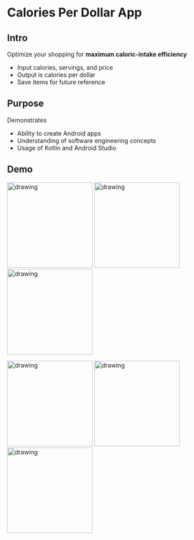 # Calories Per Dollar App
## Intro
Optimize your shopping for **maximum caloric-intake efficiency**
- Input calories, servings, and price
- Output is calories per dollar
- Save items for future reference

## Purpose
Demonstrates
- Ability to create Android apps
- Understanding of software engineering concepts
- Usage of Kotlin and Android Studio

## Demo
<img src="https://www.nathanjchan.com/cpd/cpd1.jpg" alt="drawing" width="200"/> <img src="https://www.nathanjchan.com/cpd/cpd2.jpg" alt="drawing" width="200"/> <img src="https://www.nathanjchan.com/cpd/cpd3.jpg" alt="drawing" width="200"/>

<img src="https://www.nathanjchan.com/cpd/cpd4.jpg" alt="drawing" width="200"/> <img src="https://www.nathanjchan.com/cpd/cpd5.jpg" alt="drawing" width="200"/> <img src="https://www.nathanjchan.com/cpd/cpd6.jpg" alt="drawing" width="200"/> 
